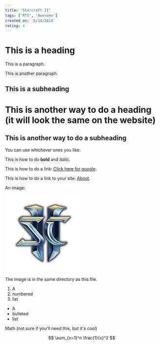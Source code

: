 ```yaml
---
title: "Starcraft II"
tags: ['RTS', 'Awesome']
created_on: '6/14/2014'
rating: 4
---
```


# This is a heading

This is a paragraph.

This is another paragraph.

## This is a subheading

This is another way to do a heading (it will look the same on the website)
==========================================================================

This is another way to do a subheading
--------------------------------------

You can use whichever ones you like.

This is how to do **bold** and _italic_.

This is how to do a link: [Click here for google](www.google.com).

This is how to do a link to your site: [About](/pages/about).

An image:

![](sc2_img.png)

The image is in the same directory as this file.

1. A
2. numbered
3. list

* A
* bulleted
* list

Math (not sure if you'll need this, but it's cool)

$$ \sum_{x=1}^n \frac{1}{x}^2 $$

